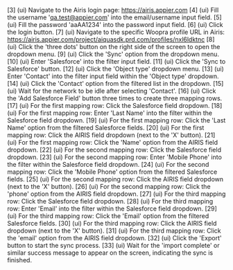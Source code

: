 [3] (ui) Navigate to the Airis login page: https://airis.appier.com
[4] (ui) Fill the username 'qa.test@appier.com' into the email/username input field.
[5] (ui) Fill the password 'aaAA1234' into the password input field.
[6] (ui) Click the login button.
[7] (ui) Navigate to the specific Woopra profile URL in Airis: https://airis.appier.com/project/aiquasdk.prd.com/profiles/nxl6ldktnc
[8] (ui) Click the 'three dots' button on the right side of the screen to open the dropdown menu.
[9] (ui) Click the 'Sync' option from the dropdown menu.
[10] (ui) Enter 'Salesforce' into the filter input field.
[11] (ui) Click the 'Sync to Salesforce' button.
[12] (ui) Click the 'Object type' dropdown menu.
[13] (ui) Enter 'Contact' into the filter input field within the 'Object type' dropdown.
[14] (ui) Click the 'Contact' option from the filtered list in the dropdown.
[15] (ui) Wait for the network to be idle after selecting 'Contact'.
[16] (ui) Click the 'Add Salesforce Field' button three times to create three mapping rows.
[17] (ui) For the first mapping row: Click the Salesforce field dropdown.
[18] (ui) For the first mapping row: Enter 'Last Name' into the filter within the Salesforce field dropdown.
[19] (ui) For the first mapping row: Click the 'Last Name' option from the filtered Salesforce fields.
[20] (ui) For the first mapping row: Click the AIRIS field dropdown (next to the 'X' button).
[21] (ui) For the first mapping row: Click the 'Name' option from the AIRIS field dropdown.
[22] (ui) For the second mapping row: Click the Salesforce field dropdown.
[23] (ui) For the second mapping row: Enter 'Mobile Phone' into the filter within the Salesforce field dropdown.
[24] (ui) For the second mapping row: Click the 'Mobile Phone' option from the filtered Salesforce fields.
[25] (ui) For the second mapping row: Click the AIRIS field dropdown (next to the 'X' button).
[26] (ui) For the second mapping row: Click the 'phone' option from the AIRIS field dropdown.
[27] (ui) For the third mapping row: Click the Salesforce field dropdown.
[28] (ui) For the third mapping row: Enter 'Email' into the filter within the Salesforce field dropdown.
[29] (ui) For the third mapping row: Click the 'Email' option from the filtered Salesforce fields.
[30] (ui) For the third mapping row: Click the AIRIS field dropdown (next to the 'X' button).
[31] (ui) For the third mapping row: Click the 'email' option from the AIRIS field dropdown.
[32] (ui) Click the 'Export' button to start the sync process.
[33] (ui) Wait for the 'import complete' or similar success message to appear on the screen, indicating the sync is finished.
